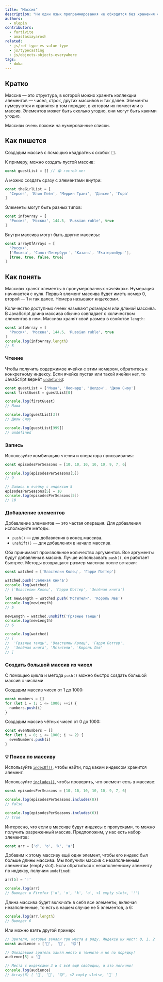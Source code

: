 ```yaml
---
title: "Массив"
description: "Ни один язык программирования не обходится без хранения списков значений. JavaScript не исключение."
authors:
  - nlopin
contributors:
  - furtivite
  - anastasiayarosh
related:
  - js/ref-type-vs-value-type
  - js/typecasting
  - js/objects-objects-everywhere
tags:
  - doka
---
```


## Кратко

Массив — это структура, в которой можно хранить коллекции элементов — чисел, строк, других массивов и так далее. Элементы нумеруются и хранятся в том порядке, в котором их поместили в массив. Элементов может быть сколько угодно, они могут быть какими угодно.

Массивы очень похожи на нумерованные списки.

## Как пишется

Создадим массив с помощью квадратных скобок `[]`.

К примеру, можно создать пустой массив:

```js
const guestList = [] // 😭 гостей нет
```

А можно создать сразу с элементами внутри:

```js
const theGirlList = [
  'Серсея', 'Илин Пейн', 'Меррин Трант', 'Дансен', 'Гора'
]
```

Элементы могут быть разных типов:

```js
const infoArray = [
  'Россия', 'Москва', 144.5, 'Russian ruble', true
]
```

Внутри массива могут быть другие массивы:

```js
const arrayOfArrays = [
  'Россия',
  ['Москва', 'Санкт-Петербург', 'Казань', 'Екатеринбург'],
  [true, true, false, true]
]
```

## Как понять

Массивы хранят элементы в пронумерованных «ячейках». Нумерация начинается с нуля. Первый элемент массива будет иметь номер 0, второй — 1 и так далее. Номера называют _индексами_.

Количество доступных ячеек называют _размером_ или _длиной_ массива. В JavaScript длина массива обычно совпадает с количеством элементов в нем. Массивы хранят свой размер в свойстве `length`:

```js
const infoArray = [
  'Россия', 'Москва', 144.5, 'Russian ruble', true
]
console.log(infoArray.length)
// 5
```

### Чтение

Чтобы получить содержимое ячейки с этим номером, обратитесь к конкретному индексу. Если ячейка пустая или такой ячейки нет, то JavaScript вернёт [`undefined`](/js/undefined/):

```js
const guestList = ['Маша', 'Леонард', 'Шелдон', 'Джон Сноу']
const firstGuest = guestList[0]

console.log(firstGuest)
// Маша

console.log(guestList[3])
// Джон Сноу

console.log(guestList[999])
// undefined
```

### Запись

Используйте комбинацию чтения и оператора присваивания:

```js
const episodesPerSeasons = [10, 10, 10, 10, 10, 9, 7, 6]

console.log(episodesPerSeasons[5])
// 9

// Запись в ячейку с индексом 5
episodesPerSeasons[5] = 10
console.log(episodesPerSeasons[5])
// 10
```

### Добавление элементов

Добавление элементов — это частая операция. Для добавления используйте методы:

- `push()` — для добавления в конец массива.
- `unshift()` — для добавления в начало массива.

Оба принимают произвольное количество аргументов. Все аргументы будут добавлены в массив. Лучше использовать `push()`, он работает быстрее. Методы возвращают размер массива после вставки:

```js
const watched = ['Властелин Колец', 'Гарри Поттер']

watched.push('Зелёная Книга')
console.log(watched)
// ['Властелин Колец', 'Гарри Поттер', 'Зелёная книга']

let newLength = watched.push('Мстители', 'Король Лев')
console.log(newLength)
// 5

newLength = watched.unshift('Грязные танцы')
console.log(newLength)
// 6

console.log(watched)
// [
//  'Грязные танцы', 'Властелин Колец', 'Гарри Поттер',
//  'Зелёная книга', 'Мстители', 'Король Лев'
// ]
```

### Создать большой массив из чисел

С помощью цикла и метода `push()` можно быстро создать большой массив с числами.

Создадим массив чисел от 1 до 1000:

```js
const numbers = []
for (let i = 1; i <= 1000; ++i) {
  numbers.push(i)
}
```

Создадим массив чётных чисел от 0 до 1000:

```js
const evenNumbers = []
for (let i = 0; i <= 1000; i += 2) {
  evenNumbers.push(i)
}
```

### 💡 Поиск по массиву

Используйте [`indexOf()`](/js/index-of/), чтобы найти, под каким индексом хранится элемент.

Используйте [`includes()`](/js/includes/), чтобы проверить, что элемент есть в массиве:

```js
const episodesPerSeasons = [10, 10, 10, 10, 10, 9, 7, 6]

console.log(episodesPerSeasons.includes(8))
// false

console.log(episodesPerSeasons.includes(6))
// true
```

Интересно, что если в массиве будут индексы с пропусками, то можно получить разреженный массив. Предположим, у нас есть набор элементов:

```js
const arr = ['d', 'o', 'k', 'a']
```

Добавим к этому массиву ещё один элемент, чтобы его индекс был больше длины массива. Мы получили массив с незаполненным элементом (empty slot). Если обратиться к незаполненному элементу по индексу, получим `undefined`:

```js
arr[5] = '!'

console.log(arr)
// Выведет в Firefox ['d', 'o', 'k', 'a', <1 empty slot>, '!']
```

Длина массива будет включать в себя все элементы, включая незаполненные, то есть в нашем случае не 5 элементов, а 6:

```js
console.log(arr.length)
// Выведет 6
```

Или можно взять другой пример:

```js
// Зрители, которые заняли три места в ряду. Индексы их мест: 0, 1, 2
const audience = ['🐸',  '🐶',  '🐱']

// Опоздавший зритель занял место в темноте и не по порядку!
audience[5] = '🐌'

// Места с индексами 3 и 4 всё ещё свободны, и это логично!
console.log(audience)
// Array(6) [ '🐸', '🐶', '🐱', <2 empty slots>, '🐌' ]
```
